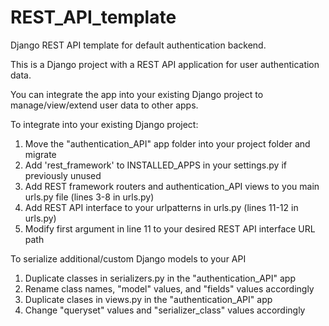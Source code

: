 # REST_API_template
Django REST API template for default authentication backend.

This is a Django project with a REST API application for user authentication data.

You can integrate the app into your existing Django project to manage/view/extend user data to other apps.

To integrate into your existing Django project:

1. Move the "authentication_API" app folder into your project folder and migrate
2. Add 'rest_framework' to INSTALLED_APPS in your settings.py if previously unused
3. Add REST framework routers and authentication_API views to you main urls.py file (lines 3-8 in urls.py)
4. Add REST API interface to your urlpatterns in urls.py (lines 11-12 in urls.py)
5. Modify first argument in line 11 to your desired REST API interface URL path

To serialize additional/custom Django models to your API

1. Duplicate classes in serializers.py in the "authentication_API" app
2. Rename class names, "model" values, and "fields" values accordingly
3. Duplicate clases in views.py in the "authentication_API" app
4. Change "queryset" values and "serializer_class" values accordingly
